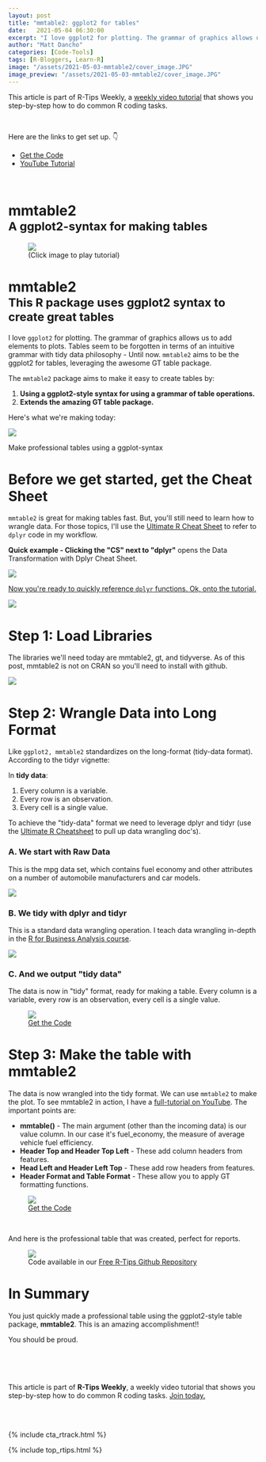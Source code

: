 ```yaml
---
layout: post
title: "mmtable2: ggplot2 for tables"
date:   2021-05-04 06:30:00
excerpt: "I love ggplot2 for plotting. The grammar of graphics allows us to add elements to plots. Tables seem to be forgotten in terms of an intuitive grammar with tidy data philosophy - Until now."
author: "Matt Dancho"
categories: [Code-Tools]
tags: [R-Bloggers, Learn-R]
image: "/assets/2021-05-03-mmtable2/cover_image.JPG"
image_preview: "/assets/2021-05-03-mmtable2/cover_image.JPG"
---
```


This article is part of R-Tips Weekly, a <a href="https://mailchi.mp/business-science/r-tips-newsletter">weekly video tutorial</a> that shows you step-by-step how to do common R coding tasks.

<br/>

<p>Here are the links to get set up. 👇</p>

<ul>
    <li><a href="https://mailchi.mp/business-science/r-tips-newsletter">Get the Code</a></li>
    <li><a href="https://youtu.be/6FvStEghDdg">YouTube Tutorial</a></li> 
</ul>

<br/>

<h1>mmtable2<br>
<small>A ggplot2-syntax for making tables</small></h1>

<figure class="text-center">
    <a href="https://youtu.be/6FvStEghDdg">
    <img src="/assets/2021-05-03-mmtable2/video.jpg" style='max-width:100%;'></a>
  <figcaption>(Click image to play tutorial)</figcaption>
</figure>



<h1>mmtable2<br>
<small>This R package uses <strong>ggplot2 syntax</strong> to create great tables</small></h1>

<p>I love <code>ggplot2</code> for plotting. The grammar of graphics allows us to add elements to plots. Tables seem to be forgotten in terms of an intuitive grammar with tidy data philosophy - Until now. <code>mmtable2</code> aims to be the ggplot2 for tables, leveraging the awesome GT table package.</p>

<p>The <code>mmtable2</code> package aims to make it easy to create tables by:</p>

<ol>
    <li><strong>Using a ggplot2-style syntax for using a grammar of table operations.</strong></li>
    <li><strong>Extends the amazing GT table package.</strong></li>
</ol>

<p>Here's what we're making today:</p>

<img src="/assets/2021-05-03-mmtable2/project.jpg" style='max-width:100%;'>

<p>Make professional tables using a ggplot-syntax</p>

<h1>Before we get started, get the Cheat Sheet</h1>

<p><code>mmtable2</code> is great for making tables fast. But, you'll still need to learn how to wrangle data. For those topics, I'll use the <a href="https://www.business-science.io/r-cheatsheet.html" style='max-width:100%;'> Ultimate R Cheat Sheet</a> to refer to <code>dplyr</code> code in my workflow.</p>

<p><strong>Quick example - Clicking the "CS" next to "dplyr"</strong> opens the Data Transformation with Dplyr Cheat Sheet.</p>

<a href="https://www.business-science.io/r-cheatsheet.html"> <img src="/assets/2021-05-03-mmtable2/workflow.jpg" style='max-width:100%;'>

<p>Now you're ready to quickly reference <code>dplyr</code> functions.  Ok, onto the tutorial. </p>

<a href="https://www.business-science.io/r-cheatsheet.html"> <img src="/assets/2021-05-03-mmtable2/cheatsheet.jpg" style='max-width:100%;'></a>

<h1>Step 1: Load Libraries</h1>

<p>The libraries we'll need today are mmtable2, gt, and tidyverse. As of this post, mmtable2 is not on CRAN so you'll need to install with github. </p>

<img src="/assets/2021-05-03-mmtable2/libraries.jpg" style='max-width:100%;'>

<h1>Step 2: Wrangle Data into Long Format</h1>

<p>Like <code>ggplot2, mmtable2</code> standardizes on the long-format (tidy-data format). According to the tidyr vignette: </p>

<p>In <strong>tidy data</strong>:</p>

<ol>
    <li>Every column is a variable.</li>
    <li>Every row is an observation.</li>
    <li>Every cell is a single value.</li>
</ol>

<p>To achieve the "tidy-data" format we need to leverage dplyr and tidyr (use the <a href="https://www.business-science.io/r-cheatsheet.html"> Ultimate R Cheatsheet</a> to pull up data wrangling doc's). </p>

<h3>A. We start with Raw Data</h3>

<p>This is the mpg data set, which contains fuel economy and other attributes on a number of automobile manufacturers and car models. </p>

<img src="/assets/2021-05-03-mmtable2/raw_data.jpg" style='max-width:100%;'>

<h3>B. We tidy with dplyr and tidyr</h3>

<p>This is a standard data wrangling operation. I teach data wrangling in-depth in the <a href="https://university.business-science.io/p/ds4b-101-r-business-analysis-r">R for Business Analysis course</a>.  </p>

<img src="/assets/2021-05-03-mmtable2/tidy_data.jpg" style='max-width:100%;'>

<h3>C. And we output "tidy data"</h3>

<p>The data is now in "tidy" format, ready for making a table. Every column is a variable, every row is an observation, every cell is a single value.</p>

<figure class="text-center">
    <img src="/assets/2021-05-03-mmtable2/data_wrangled.jpg" style='max-width:100%;'>
  <figcaption><a href="https://mailchi.mp/business-science/r-tips-newsletter"> Get the Code</a></figcaption>
</figure>

<h1>Step 3: Make the table with mmtable2</h1>

<p>The data is now wrangled into the tidy format. We can use <code>mmtable2</code> to make the plot.  To see mmtable2 in action, I have a <a href="https://youtu.be/6FvStEghDdg">full-tutorial on YouTube</a>. The important points are:</p>

<ul>
    <li><strong>mmtable()</strong> - The main argument (other than the incoming data) is our value column. In our case it's fuel_economy, the measure of average vehicle fuel efficiency. </li>
    <li><strong>Header Top and Header Top Left</strong> - These add column headers from features.</li>
    <li><strong>Head Left and Header Left Top</strong> - These add row headers from features.</li>
    <li><strong>Header Format and Table Format</strong> - These allow you to apply GT formatting functions.</li>
</ul>

<figure class="text-center">
    <img src="/assets/2021-05-03-mmtable2/table_main.jpg" style='max-width:100%;'>
  <figcaption><a href="https://mailchi.mp/business-science/r-tips-newsletter"> Get the Code</a></figcaption>
</figure>
<br>
<p>And here is the professional table that was created, perfect for reports.</p>

<figure class="text-center">
    <img src="/assets/2021-05-03-mmtable2/final.jpg" style='max-width:100%;'>
  <figcaption>Code available in our <a href="https://mailchi.mp/business-science/r-tips-newsletter"> Free R-Tips Github Repository</a></figcaption>
</figure>

<h1>In Summary</h1>

<p>You just quickly made a professional table using the ggplot2-style table package, <strong>mmtable2</strong>. This is an amazing accomplishment!! </p>

<p>You should be proud.</p>
<br>
<br>
<br>
<p>This article is part of <strong>R-Tips Weekly</strong>, a weekly video tutorial that shows you step-by-step how to do common R coding tasks. <a href="https://mailchi.mp/business-science/r-tips-newsletter">Join today.</a></p> 

<!-- This is markdown code. It wont look formatted in your browser, 
    but will be fine when published. to the website -->

<br><br>

{% include cta_rtrack.html %}

{% include top_rtips.html %}


